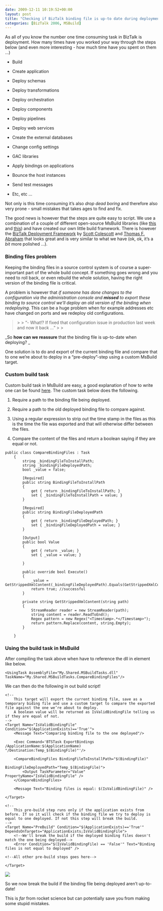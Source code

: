 ```yaml
---
date: 2009-12-11 10:19:52+00:00
layout: post
title: "Checking if BizTalk binding file is up-to date during deployment"
categories: [BizTalk 2006, MSBuild]
---
```


As all of you know the number one time consuming task in BizTalk is deployment. How many times have you worked your way through the steps below (and even more interesting - how much time have you spent on them …)

 

  
  * Build 
   
  * Create application 
   
  * Deploy schemas 
   
  * Deploy transformations 
   
  * Deploy orchestration 
   
  * Deploy components 
   
  * Deploy pipelines 
   
  * Deploy web services 
   
  * Create the external databases 
   
  * Change config settings 
   
  * GAC libraries 
   
  * Apply bindings on applications 
   
  * Bounce the host instances 
   
  * Send test messages 
   
  * Etc, etc … 
 

Not only is this time consuming it’s also _drop dead boring_ and therefore also very prone - small mistakes that takes ages to find and fix.

 

The good news is however that the steps are quite easy to script. We use a combination of a couple of different open-source MsBuild libraries (like [this](http://www.codeplex.com/sdctasks) and [this](http://msbuildtasks.tigris.org/)) and have created our own little build framework. There is however the [BizTalk Deployment Framework](http://biztalkdeployment.codeplex.com/) by [Scott Colescott](http://www.traceofthought.net/) and [Thomas F. Abraham](http://www.tfabraham.com/blog/) that looks great and is very similar to what we have (ok, ok, it’s a _bit_ more polished …).

 

### Binding files problem

 

Keeping the binding files in a source control system is of course a super-important part of the whole build concept. If something goes wrong and you need to roll back, or even rebuild the whole solution, having the right version of the binding file is critical.

 

A problem is however that _if someone has done changes to the configuration via the administration console and **missed** to export these binding to source control we’ll deploy an old version of the binding when redeploying_. This can be a huge problem when for example addresses etc have changed on ports and we redeploy old configurations.

 

<blockquote>  
> 
> “- What!? If fixed that configuration issue in production last week and now it back …”
> 
> </blockquote>

 

_So **how can we reassure** that the binding file is up-to-date when deploying? _

 

One solution is to do and export of the current binding file and compare that to one we’re about to deploy in a “pre-deploy”-step using a custom MsBuild target.

 

### Custom build task

 

Custom build task in MsBuild are easy, a good explanation of how to write one can be found [here](http://msdn.microsoft.com/en-us/library/t9883dzc.aspx). The custom task below does the following.

 

  
  1. Require a path to the binding file being deployed. 
   
  2. Require a path to the old deployed binding file to compare against. 
   
  3. Using a regular expression to strip out the time stamp in the files as this is the time the file was exported and that will otherwise differ between the files. 
   
  4. Compare the content of the files and return a boolean saying if they are equal or not. 
 
    
    public class CompareBindingFiles : Task
        {
            string _bindingFileToInstallPath;
            string _bindingFileDeployedPath;
            bool _value = false; 
    
            [Required]
            public string BindingFileToInstallPath
            {
                get { return _bindingFileToInstallPath; }
                set { _bindingFileToInstallPath = value; }
            } 
    
            [Required]
            public string BindingFileDeployedPath
            {
                get { return _bindingFileDeployedPath; }
                set { _bindingFileDeployedPath = value; }
            } 
    
            [Output]
            public bool Value
            {
                get { return _value; }
                set { _value = value; } 
    
            } 
    
            public override bool Execute()
            {
                _value = GetStrippedXmlContent(_bindingFileDeployedPath).Equals(GetStrippedXmlContent(_bindingFileToInstallPath));
                return true; //successful
            } 
    
            private string GetStrippedXmlContent(string path)
            {
                StreamReader reader = new StreamReader(path);
                string content = reader.ReadToEnd();
                Regex pattern = new Regex("<Timestamp>.*</Timestamp>");
                return pattern.Replace(content, string.Empty);
            } 
    
        }





### Using the build task in MsBuild





After compiling the task above when have to reference the dll in <UsingTask> element like below.




    
    <UsingTask AssemblyFile="My.Shared.MSBuildTasks.dll" TaskName="My.Shared.MSBuildTasks.CompareBindingFiles"/>






    
We can then do the following in out build script! 

    





    
    <!--
        This target will export the current binding file, save as a temporary biding file and use a custom target to compare the exported file against the one we’re about to deploy.
        A boolean value will be returned as IsValidBindingFile telling us if they are equal of not.
    -->
    <Target Name="IsValidBindingFile" Condition="$(ApplicationExists)=='True'">
        <Message Text="Comparing binding file to the one deployed"/> 
    
        <Exec Command='BTSTask ExportBindings /ApplicationName:$(ApplicationName) "/Destination:Temp_$(BindingFile)"'/> 
    
        <CompareBindingFiles BindingFileToInstallPath="$(BindingFile)"
                             BindingFileDeployedPath="Temp_$(BindingFile)">
            <Output TaskParameter="Value" PropertyName="IsValidBindingFile" />
        </CompareBindingFiles> 
    
        <Message Text="Binding files is equal: $(IsValidBindingFile)" /> 
    
    </Target>
    
    <!--
        This pre-build step runs only if the application exists from before. If so it will check if the binding file we try to deploy is equal to one deployed. If not this step will break the build.
    -->
    <Target Name="PreBuild" Condition="$(ApplicationExists)=='True'" DependsOnTargets="ApplicationExists;IsValidBindingFile">
        <!--We'll break the build if the deployed binding files doesn't match the one being deployed-->
        <Error Condition="$(IsValidBindingFile) == 'False'" Text="Binding files is not equal to deployed" /> 
    
    <!--All other pre-build steps goes here-->
    
    </Target>





![](http://www.seaserpentproductions.com/images/RocketScienceDesign.jpg)









So we now break the build if the binding file being deployed aren’t up-to-date!





This is _far_ from rocket science but can potentially save you from making some stupid mistakes.
